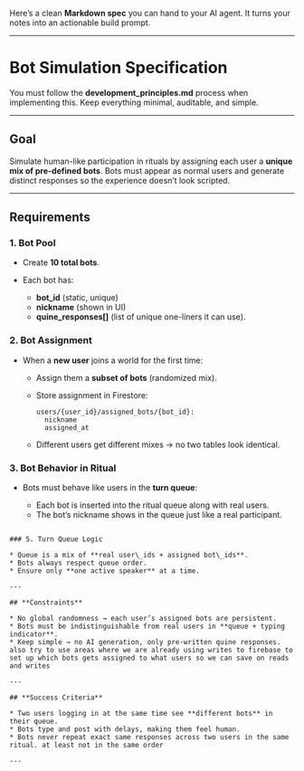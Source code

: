 Here’s a clean **Markdown spec** you can hand to your AI agent. It turns your notes into an actionable build prompt.

---

# **Bot Simulation Specification**

You must follow the **development\_principles.md** process when implementing this. Keep everything minimal, auditable, and simple.

---

## **Goal**

Simulate human-like participation in rituals by assigning each user a **unique mix of pre-defined bots**. Bots must appear as normal users  and generate distinct responses so the experience doesn’t look scripted.

---

## **Requirements**

### 1. Bot Pool

* Create **10 total bots**.
* Each bot has:

  * **bot\_id** (static, unique)
  * **nickname** (shown in UI)
  * **quine\_responses\[]** (list of unique one-liners it can use).

### 2. Bot Assignment

* When a **new user** joins a world for the first time:

  * Assign them a **subset of bots** (randomized mix).
  * Store assignment in Firestore:

    ```
    users/{user_id}/assigned_bots/{bot_id}:
      nickname
      assigned_at
    ```
  * Different users get different mixes → no two tables look identical.

### 3. Bot Behavior in Ritual

* Bots must behave like users in the **turn queue**:

  * Each bot is inserted into the ritual queue along with real users.
  * The bot’s nickname shows in the queue just like a real participant.
  

```

### 5. Turn Queue Logic

* Queue is a mix of **real user\_ids + assigned bot\_ids**.
* Bots always respect queue order.
* Ensure only **one active speaker** at a time.

---

## **Constraints**

* No global randomness → each user’s assigned bots are persistent.
* Bots must be indistinguishable from real users in **queue + typing indicator**.
* Keep simple → no AI generation, only pre-written quine responses. also try to use areas where we are already using writes to firebase to set up which bots gets assigned to what users so we can save on reads and writes 

---

## **Success Criteria**

* Two users logging in at the same time see **different bots** in their queue.
* Bots type and post with delays, making them feel human.
* Bots never repeat exact same responses across two users in the same ritual. at least not in the same order 

---
